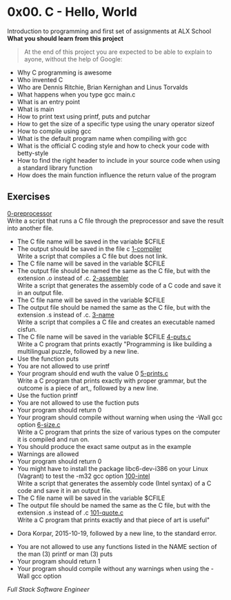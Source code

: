 # 0x00. C - Hello, World
Introduction to programming and first set of assignments at ALX School
**What you should learn from this project** <br/>
> At the end of this project you are expected to be able to explain to ayone, without the help of Google:
* Why C programming is awesome
* Who invented C
* Who are Dennis Ritchie, Brian Kernighan and Linus Torvalds
* What happens when you type gcc main.c
* What is an entry point
* What is main
* How to print text using printf, puts and putchar
* How to get the size of a specific type using the unary operator sizeof
* How to compile using gcc
* What is the default program name when compiling with gcc
* What is the official C coding style and how to check your code with betty-style
* How to find the right header to include in your source code when using a standard library function
* How does the main function influence the return value of the program
## Exercises
[0-preprocessor](https://github.com/Jeffodankwah/alx-low_level_programming/blob/master/0x00-hello_world/0-preprocessor) <br/>
Write a script that runs a C file through the preprocessor
and save the result into another file.
* The C file name will be saved in the variable $CFILE
* The output should be saved in the file c
[1-compiler](https://github.com/Jeffodankwah/alx-low_level_programming/blob/master/0x00-hello_world/1-compiler) <br/> 
Write a script that compiles a C file but does not link.
* The C file name will be saved in the variable $CFILE
* The output file should be named the same as the C file, but with the extension .o instead of .c.
[2-assembler](https://github.com/Jeffodankwah/alx-low_level_programming/blob/master/0x00-hello_world/2-assembler)<br/>
Write a script that generates the assembly code of a C code and save it in
an output file. 
* The C file name will be saved in the variable $CFILE
* The output file should be named the same as the C file, but with the extension .s instead of .c.
[3-name](https://github.com/Jeffodankwah/alx-low_level_programming/blob/master/0x00-hello_world/3-name)<br/>
Write a script that compiles a C file and creates an executable named cisfun.
* The C file name will be saved in the variable $CFILE
[4-puts.c](https://github.com/Jeffodankwah/alx-low_level_programming/blob/master/0x00-hello_world/4-puts.c)<br/>
Write a C program that prints exactly
"Programming is like building a multilingual puzzle, followed by a new line.
* Use the function puts
* You are not allowed to use printf
* Your program should end wuth the value 0
[5-prints.c](https://github.com/Jeffodankwah/alx-low_level_programming/blob/master/0x00-hello_world/5-prints.c)<br/>
Write a C program that prints exactly with proper grammar, but the outcome is
a piece of art,, followed by a new line.
* Use the fuction printf
* You are not allowed to use the fuction puts
* Your program should return 0
* Your program should compile without warning when using the -Wall gcc option
[6-size.c](https://github.com/Jeffodankwah/alx-low_level_programming/blob/master/0x00-hello_world/6-size.c) <br/>
Write a C program that prints the size of various types on the computer it is
compiled and run on.
* You should produce the exact same output as in the example
* Warnings are allowed
* Your program should return 0
* You might have to install the package libc6-dev-i386 on your Linux (Vagrant) to test the -m32 gcc option
[100-intel](https://github.com/Jeffodankwah/alx-low_level_programming/blob/master/0x00-hello_world/100-intel)<br/>
Write a script that generates the assembly code (Intel syntax) of a C code and
save it in an output file.
* The C file name will be saved in the variable $CFILE
* The output file should be named the same as the C file, but with the extension .s instead of .c
[101-quote.c](https://github.com/Jeffodankwah/alx-low_level_programming/blob/master/0x00-hello_world/101-quote)<br/>
Write a C program that prints exactly and that piece of art is useful"
- Dora Korpar, 2015-10-19, followed by a new line, to the standard error.
* You are not allowed to use any functions listed in the NAME section of the man (3) printf or man (3) puts
* Your program should return 1
* Your program should compile without any warnings when using the -Wall gcc option <br/>

*Full Stack Software Engineer*
